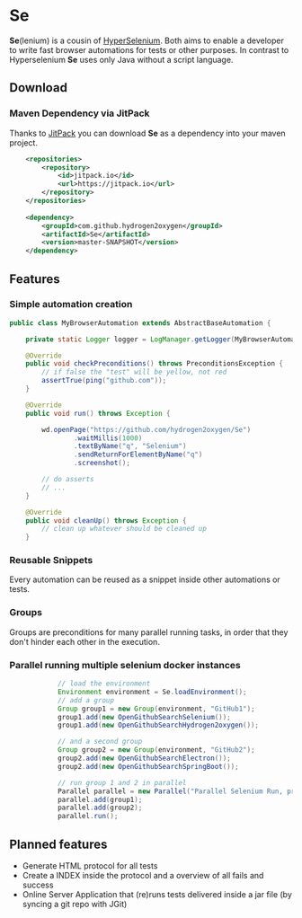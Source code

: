 # Se
**Se**(lenium) is a cousin of [HyperSelenium](https://github.com/hydrogen2oxygen/hyperselenium). Both aims to enable a developer to write fast browser automations
for tests or other purposes. In contrast to Hyperselenium **Se** uses only Java without a script language.

## Download
### Maven Dependency via JitPack
Thanks to [JitPack](https://jitpack.io/) you can download **Se** as a dependency into your maven project.

```xml
	<repositories>
		<repository>
		    <id>jitpack.io</id>
		    <url>https://jitpack.io</url>
		</repository>
	</repositories>
    
	<dependency>
	    <groupId>com.github.hydrogen2oxygen</groupId>
	    <artifactId>Se</artifactId>
	    <version>master-SNAPSHOT</version>
	</dependency>
```

## Features

### Simple automation creation
```java
public class MyBrowserAutomation extends AbstractBaseAutomation {

    private static Logger logger = LogManager.getLogger(MyBrowserAutomation.class);

    @Override
    public void checkPreconditions() throws PreconditionsException {
        // if false the "test" will be yellow, not red
        assertTrue(ping("github.com"));
    }

    @Override
    public void run() throws Exception {

        wd.openPage("https://github.com/hydrogen2oxygen/Se")
                .waitMillis(1000)
                .textByName("q", "Selenium")
                .sendReturnForElementByName("q")
                .screenshot();

        // do asserts
        // ...
    }

    @Override
    public void cleanUp() throws Exception {
        // clean up whatever should be cleaned up
    }
```

### Reusable Snippets
Every automation can be reused as a snippet inside other automations or tests.

### Groups
Groups are preconditions for many parallel running tasks, in order that they don't hinder each other in the execution.

### Parallel running multiple selenium docker instances

```java
            // load the environment
            Environment environment = Se.loadEnvironment();
            // add a group
            Group group1 = new Group(environment, "GitHub1");
            group1.add(new OpenGithubSearchSelenium());
            group1.add(new OpenGithubSearchHydrogen2oxygen());

            // and a second group
            Group group2 = new Group(environment, "GitHub2");
            group2.add(new OpenGithubSearchElectron());
            group2.add(new OpenGithubSearchSpringBoot());

            // run group 1 and 2 in parallel
            Parallel parallel = new Parallel("Parallel Selenium Run, prove of concept", environment);
            parallel.add(group1);
            parallel.add(group2);
            parallel.run();
```

## Planned features
- Generate HTML protocol for all tests
- Create a INDEX inside the protocol and a overview of all fails and success
- Online Server Application that (re)runs tests delivered inside a jar file (by syncing a git repo with JGit) 
